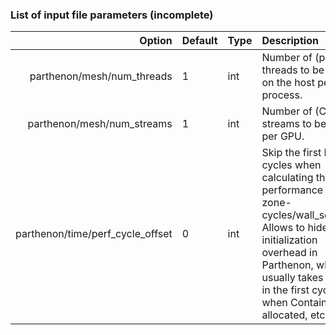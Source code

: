 
### List of input file parameters (incomplete)

   |             Option               | Default  | Type   | Description |
   | -------------------------------: | :------- | :----- | :---------- |
   | parthenon/mesh/num_threads       | 1        | int    | Number of (parallel) threads to be used on the host per process. |
   | parthenon/mesh/num_streams       | 1        | int    | Number of (Cuda) streams to be used per GPU. |
   | parthenon/time/perf_cycle_offset | 0        | int | Skip the first N cycles when calculating the final performance (e.g., zone-cycles/wall_second). Allows to hide the initialization overhead in Parthenon, which usually takes place in the first cycles when Containers are allocated, etc. | 